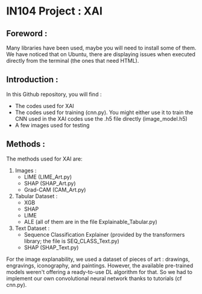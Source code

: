 # IN104 Project : XAI
## Foreword :

Many libraries have been used, maybe you will need to install some of them. We have noticed that on Ubuntu, there are displaying issues when executed directly from the terminal (the ones that need HTML).

## Introduction :

In this Github repository, you will find :
- The codes used for XAI
- The codes used for training (cnn.py). You might either use it to train the CNN used in the XAI codes use the .h5 file directly (image_model.h5)
- A few images used for testing

## Methods :

The methods used for XAI are:
1. Images :
	- LIME (LIME_Art.py)
	- SHAP (SHAP_Art.py)
	- Grad-CAM (CAM_Art.py)
2. Tabular Dataset :
	- XGB
	- SHAP
	- LIME
	- ALE (all of them are in the file Explainable_Tabular.py)
3. Text Dataset :
	- Sequence Classification Explainer (provided by the transformers library; the file is SEQ_CLASS_Text.py)
	- SHAP (SHAP_Text.py)


For the image explanability, we used a dataset of pieces of art : drawings, engravings, iconography, and paintings. 
However, the available pre-trained models weren't offering a ready-to-use DL algorithm for that. So we had to implement our own convolutional neural network thanks to tutorials (cf cnn.py).


